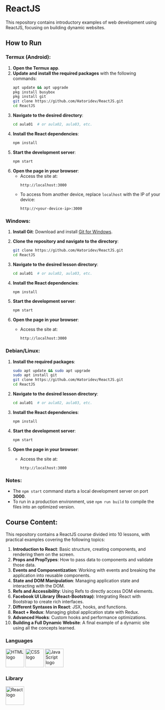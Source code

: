 # ReactJS

This repository contains introductory examples of web development using ReactJS, focusing on building dynamic websites.

## How to Run

### Termux (Android):
1. **Open the Termux app**.
2. **Update and install the required packages** with the following commands:
   ```bash
   apt update && apt upgrade
   pkg install busybox
   pkg install git
   git clone https://github.com/Hatoridev/ReactJS.git
   cd ReactJS
   ```
3. **Navigate to the desired directory**:
   ```bash
   cd aula01  # or aula02, aula03, etc.
   ```
4. **Install the React dependencies**:
   ```bash
   npm install
   ```
5. **Start the development server**:
   ```bash
   npm start
   ```
6. **Open the page in your browser**:
   - Access the site at:
     ```
     http://localhost:3000
     ```
   - To access from another device, replace `localhost` with the IP of your device:
     ```
     http://<your-device-ip>:3000
     ```

### Windows:
1. **Install Git**:
   Download and install [Git for Windows](https://gitforwindows.org/).

2. **Clone the repository and navigate to the directory**:
   ```bash
   git clone https://github.com/Hatoridev/ReactJS.git
   cd ReactJS
   ```

3. **Navigate to the desired lesson directory**:
   ```bash
   cd aula01  # or aula02, aula03, etc.
   ```

4. **Install the React dependencies**:
   ```bash
   npm install
   ```

5. **Start the development server**:
   ```bash
   npm start
   ```

6. **Open the page in your browser**:
   - Access the site at:
     ```
     http://localhost:3000
     ```

### Debian/Linux:
1. **Install the required packages**:
   ```bash
   sudo apt update && sudo apt upgrade
   sudo apt install git
   git clone https://github.com/Hatoridev/ReactJS.git
   cd ReactJS
   ```

2. **Navigate to the desired lesson directory**:
   ```bash
   cd aula01  # or aula02, aula03, etc.
   ```

3. **Install the React dependencies**:
   ```bash
   npm install
   ```

4. **Start the development server**:
   ```bash
   npm start
   ```

5. **Open the page in your browser**:
   - Access the site at:
     ```
     http://localhost:3000
     ```

### Notes:
- The `npm start` command starts a local development server on port **3000**.
- To run in a production environment, use `npm run build` to compile the files into an optimized version.

## Course Content:

This repository contains a ReactJS course divided into 10 lessons, with practical examples covering the following topics:

1. **Introduction to React**: Basic structure, creating components, and rendering them on the screen.
2. **Props and PropTypes**: How to pass data to components and validate those data.
3. **Events and Componentization**: Working with events and breaking the application into reusable components.
4. **State and DOM Manipulation**: Managing application state and interacting with the DOM.
5. **Refs and Accessibility**: Using Refs to directly access DOM elements.
6. **Facebook UI Library (React-Bootstrap)**: Integrating React with Bootstrap to create rich interfaces.
7. **Different Syntaxes in React**: JSX, hooks, and functions.
8. **React + Redux**: Managing global application state with Redux.
9. **Advanced Hooks**: Custom hooks and performance optimizations.
10. **Building a Full Dynamic Website**: A final example of a dynamic site using all the concepts learned.


### Languages

<div align="left">
  <img src="https://cdn.jsdelivr.net/gh/devicons/devicon/icons/html5/html5-original.svg" height="60" alt="HTML logo" />
  <img src="https://cdn.jsdelivr.net/gh/devicons/devicon/icons/css3/css3-original.svg" height="60" alt="CSS logo" />
  <img src="https://cdn.jsdelivr.net/gh/devicons/devicon/icons/javascript/javascript-original.svg" height="60" alt="JavaScript logo" />
</div>

### Library

<div align="left">
  <img src="https://cdn.jsdelivr.net/gh/devicons/devicon/icons/react/react-original.svg" height="60" alt="React logo" />
</div>
